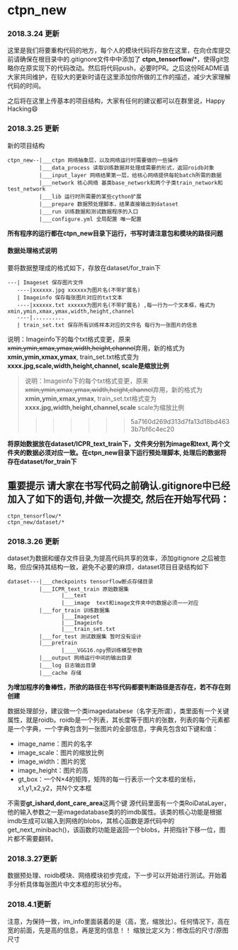  # ctpn_new

### 2018.3.24 更新

这里是我们将要重构代码的地方，每个人的模块代码将存放在这里，在向仓库提交前请确保在根目录中的.gitignore文件中中添加了 **ctpn_tensorflow/***，使得git忽略你在原实现下的代码改动。然后将代码push，必要时PR。之后这份README请大家共同维护，在较大的更新时请在这里添加你所做的工作的描述，减少大家理解代码的时间。

之后将在这里上传基本的项目结构，大家有任何的建议都可以在群里说，Happy Hacking😄

### 2018.3.25 更新
新的项目结构
```
ctpn_new--|___ctpn 网络抽象层，以及网络运行时需要做的一些操作
          |___data_process 读取训练数据并处理成需要的形式，返回roidb对象
          |___input_layer 网络结果第一层，给核心网络提供每轮batch所需的数据
          |___network 核心网络 基类base_network和两个子类train_network和test_network
          |___lib 运行时所需要的某些cython扩展
          |___prepare 数据预处理脚本，结果直接输出到dataset
          |___run 训练数据和测试数据程序的入口
          |___configure.yml 全局配置 唯一配置
```
**所有程序的运行都在ctpn_new目录下运行，书写时请注意包和模块的路径问题**
#### 数据处理格式说明
要将数据整理成的格式如下，存放在dataset/for_train下
```
---| Imageset 保存图片文件
   ----|xxxxxx.jpg xxxxxx为图片名(不带扩展名)
   | Imageinfo 保存每张图片对应的txt文本
   ----|xxxxxx.txt xxxxxx为图片名(不带扩展名) ,每一行为一个文本框，格式为xmin,ymin,xmax,ymax,width,height,channel
   ----|..........
   | train_set.txt 保存所有训练样本对应的文件名 每行为一张图片的信息
```
说明：Imageinfo下的每个txt格式变更，原来~~xmin,ymin,xmax,ymax,width,height,channel~~弃用，新的格式为**xmin,ymin,xmax,ymax**,
train_set.txt格式变为 **xxxx.jpg,scale,width,height,channel, scale是缩放比例**
> 说明：Imageinfo下的每个txt格式变更，原来~~xmin,ymin,xmax,ymax,width,height,channel~~弃用，新的格式为**xmin,ymin,xmax,ymax**,
> train_set.txt格式变为 **xxxx.jpg,width,height,channel,scale** scale为缩放比例
>>>>>>> 5a7160d269d313d7fa13d18bd4633b7bf6c4ec20

**将原始数据放在dataset/ICPR_text_train下，文件夹分别为image和text, 两个文件夹的数据必须对应一致。在ctpn_new目录下运行预处理脚本, 处理后的数据将存在dataset/for_train下**
## 重要提示 请大家在书写代码之前确认.gitignore中已经加入了如下的语句,并做一次提交, 然后在开始写代码：

```
ctpn_tensorflow/*
ctpn_new/dataset/*
```
### 2018.3.26 更新
dataset为数据和缓存文件目录,为提高代码共享的效率，添加gitignore
之后被忽略，但应保持其结构一致，避免不必要的麻烦，dataset项目目录结构如下
```
dataset---|___checkpoints tensorflow断点存储目录
          |___ICPR_text_train 原始数据集
                 |___text 
                 |___image  text和image文件夹中的数据必须一一对应
          |___for_train 训练数据集
                 |___Imageset
                 |___Imageinfo
                 |___train_set.txt
          |___for_test 测试数据集 暂时没有设计
          |___pretrain
                 |____VGG16.npy预训练模型参数
          |___output 网络运行中间的输出目录
          |___log 日志输出目录
          |___cache 存储

```
**为增加程序的鲁棒性，所欲的路径在书写代码都要判断路径是否存在，若不存在则创建**

数据处理部分，建议做一个类imagedatabese（名字无所谓），类里面有一个关键属性，就是roidb。roidb是一个列表，其长度等于图片的张数，列表的每个元素都是一个字典，一个字典包含列一张图片的全部信息，字典先包含如下键和值：
- image_name：图片的名字
- image_scale：图片的缩放比例
- image_width：图片的宽
- image_height：图片的高
- gt_box：一个N×4的矩阵，矩阵的每一行表示一个文本框的坐标，x1,y1,x2,y2，共N个文本框

不需要**gt_ishard,dont_care_area**这两个键
源代码里面有一个类RoiDataLayer，他的输入参数之一是imagedatabase类的的imdb属性。该类的核心功能是根据imdb生成可以输入到网络的blobs，其核心函数是源代码中的get_next_minibach()，该函数的功能是返回一个blobs，并把指针下移一位，图片都不需要翻转。

### 2018.3.27更新
数据预处理、roidb模块、网络模块初步完成，下一步可以开始进行测试。开始着手分析具体每张图片中文本框的形状分布。

### 2018.4.1更新
注意，为保持一致，im_info里面装着的是（高，宽，缩放比）。任何情况下，高在宽的前面，先是高的信息，再是宽的信息！！
缩放比定义为：修改后的尺寸/原图尺寸
